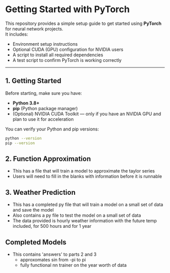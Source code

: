 # Getting Started with PyTorch

This repository provides a simple setup guide to get started using **PyTorch** for neural network projects.  
It includes:
- Environment setup instructions  
- Optional CUDA (GPU) configuration for NVIDIA users  
- A script to install all required dependencies  
- A test script to confirm PyTorch is working correctly  

---

## 1. Getting Started

Before starting, make sure you have:
- **Python 3.8+**
- **pip** (Python package manager)
- (Optional) NVIDIA CUDA Toolkit — only if you have an NVIDIA GPU and plan to use it for acceleration

You can verify your Python and pip versions:
```bash
python --version
pip --version
```

## 2. Function Approximation
- This has a file that will train a model to approximate the taylor series
- Users will need to fill in the blanks with information before it is runnable

## 3. Weather Prediction
- This has a completed py file that will train a model on a small set of data and save the model
- Also contains a py file to test the model on a small set of data
- The data provided is hourly weather information with the future temp included, for 500 hours and for 1 year

## Completed Models
- This contains 'answers' to parts 2 and 3
    - approxomates sin from -pi to pi
    - fully functional nn trainer on the year worth of data